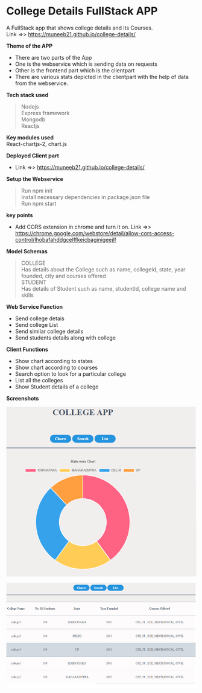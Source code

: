 # College Details FullStack APP
A FullStack app that shows college details and its Courses.<br/>
Link =>> https://muneeb21.github.io/college-details/ <br/>

**Theme of the APP**
- There are two parts of the App<br/>
- One is the webservice which is sending data on requests<br/>
- Other is the frontend part which is the clientpart<br/>
- There are various stats depicted in the clientpart with the help of data from the webservice.

**Tech stack used**<br/>
  >Nodejs<br/>
  >Express framework<br/>
  >Mongodb<br/>
  >Reactjs<br/>

**Key modules used**<br>
  React-chartjs-2, chart.js   

**Deployed Client part**
- Link =>> https://muneeb21.github.io/college-details/ <br/>

**Setup the Webservice**
> Run npm init<br/>
> Install necessary dependencies in package.json file<br/>
> Run npm start<br/>

**key points**
- Add CORS extension in chrome and turn it on. Link =>> https://chrome.google.com/webstore/detail/allow-cors-access-control/lhobafahddgcelffkeicbaginigeejlf<br/>

**Model Schemas**
> COLLEGE<br/>
  Has details about the College such as name, collegeId, state, year founded, city and courses offered<br/>
 >STUDENT<br/> 
  Has details of Student such as name, studentId, college name and skills


**Web Service Function**
- Send college detais<br/>
- Send college List<br/>
- Send similar college details<br/>
- Send students details along with college<br/>

**Client Functions**
- Show chart according to states<br/>
- Show chart according to courses<br/>
- Search option to look for a particular college<br/>
- List all the colleges<br/>
- Show Student details of a college<br/>

**Screenshots**

![alt text](https://github.com/muneeb21/college-details/blob/master/clientpart/screenshots/ss1.png?raw=true)<br/>

![alt text](https://github.com/muneeb21/college-details/blob/master/clientpart/screenshots/ss2.png?raw=true)<br/>
